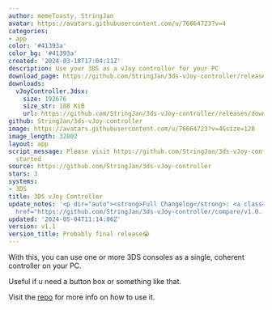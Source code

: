 ```yaml
---
author: memeToasty, StringJan
avatar: https://avatars.githubusercontent.com/u/76664723?v=4
categories:
- app
color: '#41393a'
color_bg: '#41393a'
created: '2024-03-18T17:04:11Z'
description: Use your 3DS as a vJoy controller for your PC
download_page: https://github.com/StringJan/3ds-vJoy-controller/releases
downloads:
  vJoyController.3dsx:
    size: 192676
    size_str: 188 KiB
    url: https://github.com/StringJan/3ds-vJoy-controller/releases/download/v1.1/vJoyController.3dsx
github: StringJan/3ds-vJoy-controller
image: https://avatars.githubusercontent.com/u/76664723?v=4&size=128
image_length: 32802
layout: app
script_message: Please visit https://github.com/StringJan/3ds-vJoy-controller to get
  started
source: https://github.com/StringJan/3ds-vJoy-controller
stars: 3
systems:
- 3DS
title: 3DS vJoy Controller
update_notes: '<p dir="auto"><strong>Full Changelog</strong>: <a class="commit-link"
  href="https://github.com/StringJan/3ds-vJoy-controller/compare/v1.0...v1.1"><tt>v1.0...v1.1</tt></a></p>'
updated: '2024-05-04T11:14:06Z'
version: v1.1
version_title: Probably final release😭
---
```

With this, you can use one or more 3DS consoles as a single, coherent controller on your PC.

Useful if u need a button box or something like that.

Visit the [repo](https://github.com/StringJan/3ds-vJoy-controller) for more info on how to use it.